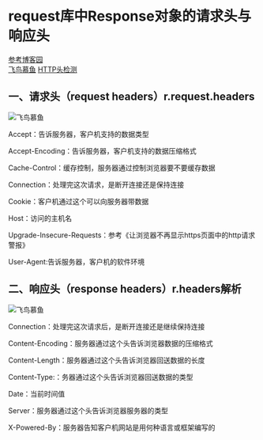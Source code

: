 # request库中Response对象的请求头与响应头

[参考博客园](https://www.cnblogs.com/fighter007/p/8445435.html)  
[飞鸟慕鱼](https://www.feiniaomy.com/post/331.html)
[HTTP头检测](https://httphead.51240.com/)

## 一、请求头（request headers）r.request.headers

![飞鸟慕鱼](https://www.feiniaomy.com/zb_users/upload/2019/05/201905301559226090204287.png)  

Accept：告诉服务器，客户机支持的数据类型

Accept-Encoding：告诉服务器，客户机支持的数据压缩格式

Cache-Control：缓存控制，服务器通过控制浏览器要不要缓存数据

Connection：处理完这次请求，是断开连接还是保持连接

Cookie：客户机通过这个可以向服务器带数据

Host：访问的主机名

Upgrade-Insecure-Requests：参考《让浏览器不再显示https页面中的http请求警报》

User-Agent:告诉服务器，客户机的软件环境






## 二、响应头（response headers）r.headers解析

![飞鸟慕鱼](https://www.feiniaomy.com/zb_users/upload/2019/05/201905301559226227379589.png)  


Connection：处理完这次请求后，是断开连接还是继续保持连接

Content-Encoding：服务器通过这个头告诉浏览器数据的压缩格式

Content-Length：服务器通过这个头告诉浏览器回送数据的长度

Content-Type:：务器通过这个头告诉浏览器回送数据的类型

Date：当前时间值

Server：服务器通过这个头告诉浏览器服务器的类型

X-Powered-By：服务器告知客户机网站是用何种语言或框架编写的